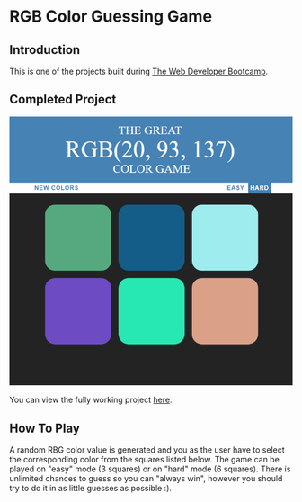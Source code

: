 # RGB Color Guessing Game

## Introduction

This is one of the projects built during [The Web Developer Bootcamp](https://www.udemy.com/the-web-developer-bootcamp/).

## Completed Project

![Alt text](https://github.com/DrewcHarris/RGB_Color_Game/blob/master/screenshot.png?raw=true)

You can view the fully working project [here](http://codepen.io/drewharris/full/RpOXPX/).

## How To Play
A random RBG color value is generated and you as the user have to select the corresponding color from the squares listed below.  The game can be played on "easy" mode (3 squares) or on "hard" mode (6 squares).  There is unlimited chances to guess so you can "always win", however you should try to do it in as little guesses as possible :). 


